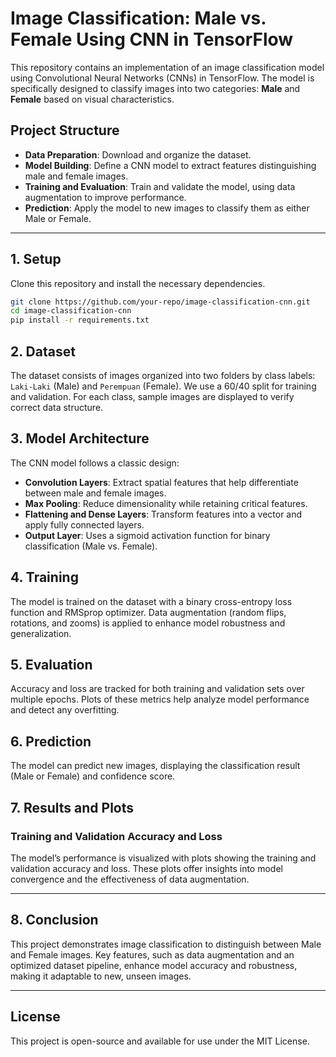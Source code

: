 # **Image Classification: Male vs. Female Using CNN in TensorFlow**

This repository contains an implementation of an image classification model using Convolutional Neural Networks (CNNs) in TensorFlow. The model is specifically designed to classify images into two categories: **Male** and **Female** based on visual characteristics.

## **Project Structure**

- **Data Preparation**: Download and organize the dataset.
- **Model Building**: Define a CNN model to extract features distinguishing male and female images.
- **Training and Evaluation**: Train and validate the model, using data augmentation to improve performance.
- **Prediction**: Apply the model to new images to classify them as either Male or Female.

---

## **1. Setup**

Clone this repository and install the necessary dependencies.

```bash
git clone https://github.com/your-repo/image-classification-cnn.git
cd image-classification-cnn
pip install -r requirements.txt
```

## **2. Dataset**

The dataset consists of images organized into two folders by class labels: `Laki-Laki` (Male) and `Perempuan` (Female). We use a 60/40 split for training and validation. For each class, sample images are displayed to verify correct data structure.

## **3. Model Architecture**

The CNN model follows a classic design:

- **Convolution Layers**: Extract spatial features that help differentiate between male and female images.
- **Max Pooling**: Reduce dimensionality while retaining critical features.
- **Flattening and Dense Layers**: Transform features into a vector and apply fully connected layers.
- **Output Layer**: Uses a sigmoid activation function for binary classification (Male vs. Female).

## **4. Training**

The model is trained on the dataset with a binary cross-entropy loss function and RMSprop optimizer. Data augmentation (random flips, rotations, and zooms) is applied to enhance model robustness and generalization.

## **5. Evaluation**

Accuracy and loss are tracked for both training and validation sets over multiple epochs. Plots of these metrics help analyze model performance and detect any overfitting.

## **6. Prediction**

The model can predict new images, displaying the classification result (Male or Female) and confidence score.

## **7. Results and Plots**

### Training and Validation Accuracy and Loss

The model’s performance is visualized with plots showing the training and validation accuracy and loss. These plots offer insights into model convergence and the effectiveness of data augmentation.

---

## **8. Conclusion**

This project demonstrates image classification to distinguish between Male and Female images. Key features, such as data augmentation and an optimized dataset pipeline, enhance model accuracy and robustness, making it adaptable to new, unseen images.

---

## **License**

This project is open-source and available for use under the MIT License.
